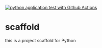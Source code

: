 [![python application test with Github Actions](https://github.com/xerocopy/scaffold/actions/workflows/main.yml/badge.svg)](https://github.com/xerocopy/scaffold/actions/workflows/main.yml)

# scaffold

this is a project scaffold for Python
